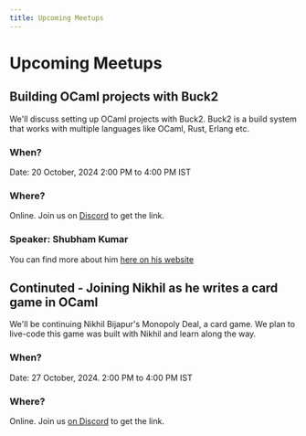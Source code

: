 ```yaml
---
title: Upcoming Meetups
---
```


# Upcoming Meetups

## Building OCaml projects with Buck2
We'll discuss setting up OCaml projects with Buck2. Buck2 is a build system that works with multiple languages like OCaml, Rust, Erlang etc.

### When?
Date: 20 October, 2024
2:00 PM to 4:00 PM IST

### Where?
Online. Join us on [Discord](https://discord.com/invite/Ytr36fRC4C) to get the link.

### Speaker: Shubham Kumar
You can find more about him [here on his website](https://shoebum.netlify.app/)

## Continuted - Joining Nikhil as he writes a card game in OCaml

We'll be continuing Nikhil Bijapur's Monopoly Deal, a card game. We plan to live-code this game was built with Nikhil and learn along the way.

### When?
Date: 27 October, 2024.
2:00 PM to 4:00 PM IST

### Where?
Online. Join us [on Discord](https://discord.com/invite/Ytr36fRC4C) to get the link.


